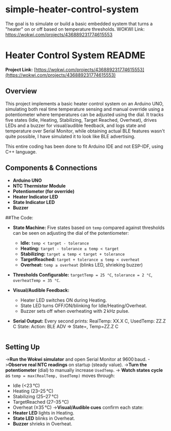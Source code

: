 # simple-heater-control-system
The goal is to simulate or build a basic embedded system that turns a "heater" on or off based on temperature thresholds. WOKWI Link: https://wokwi.com/projects/436889231774615553

# Heater Control System README

**Project Link:** [https://wokwi.com/projects/436889231774615553](https://wokwi.com/projects/436889231774615553)

## Overview

This project implements a basic heater control system on an Arduino UNO, simulating both real time temperature sensing and manual override using a potentiometer where temperatures can be adjusted using the dial. It tracks five states (Idle, Heating, Stabilizing, Target Reached, Overheat), drives LEDs and a buzzer for visual/audible feedback, and logs state and temperature over Serial Monitor, while obtaining actual BLE features wasn't quite possible, I have simulated it to look like BLE advertising.

This entire coding has been done to fit Arduino IDE and not ESP-IDF, using C++ language.

## Components & Connections

* **Arduino UNO**
* **NTC Thermistor Module**
* **Potentiometer (for override)**
* **Heater Indicator LED** 
* **State Indicator LED**
* **Buzzer**

##The Code:

* **State Machine:** Five states based on `temp` compared against thresholds can be seen on adjusting the dial of the potentiometer:

  * **Idle:** `temp < target - tolerance`
  * **Heating:** `target - tolerance ≤ temp < target`
  * **Stabilizing:** `target ≤ temp < target + tolerance`
  * **TargetReached:** `target + tolerance ≤ temp < overheat`
  * **Overheat:** `temp ≥ overheat` (blinks LED, shrieking buzzer)
* **Thresholds Configurable:** `targetTemp = 25 °C`, `tolerance = 2 °C`, `overheatTemp = 35 °C`.
* **Visual/Audible Feedback:**

  * Heater LED switches ON during Heating.
  * State LED turns OFF/ON/blinking for Idle/Heating/Overheat.
  * Buzzer sets off when overheating with 2 kHz pulse.
* **Serial Output:** Every second prints:
  RealTemp: XX.X C,  UsedTemp: ZZ.Z C
  State: <STATE>
  Action: <ACTION>
  BLE ADV => State=<STATE>, Temp=ZZ.Z C
  ```

## Setting Up

->**Run the Wokwi simulator** and open Serial Monitor at 9600 baud.
->**Observe real NTC readings** on startup (steady value).
->**Turn the potentiometer** (dial) to manually increase `UsedTemp`.
-> **Watch states cycle** as `temp = max(RealTemp, UsedTemp)` moves through:

   * Idle (<23 °C)
   * Heating (23–25 °C)
   * Stabilizing (25–27 °C)
   * TargetReached (27–35 °C)
   * Overheat (≥35 °C)
->**Visual/Audible cues** confirm each state:
   * **Heater LED** lights in Heating.
   * **State LED** blinks in Overheat.
   * **Buzzer** shrieks in Overheat.



